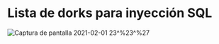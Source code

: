 # Lista de dorks para inyección SQL

![Captura de pantalla 2021-02-01 23^%23^%27](https://user-images.githubusercontent.com/75953873/106525838-5c9b1600-64c3-11eb-8b80-b5b76945dcf0.png)

